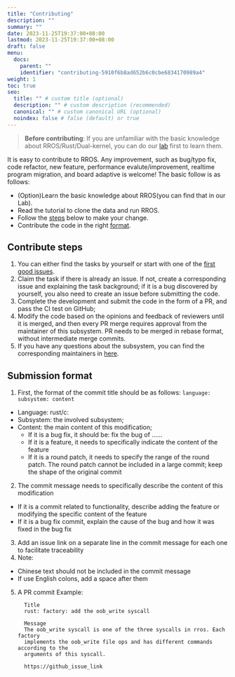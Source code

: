```yaml
---
title: "Contributing"
description: ""
summary: ""
date: 2023-11-25T19:37:00+08:00
lastmod: 2023-11-25T19:37:00+08:00
draft: false
menu:
  docs:
    parent: ""
    identifier: "contributing-5910f6b8ad652b6c0cbe6834170989a4"
weight: 1
toc: true
seo:
  title: "" # custom title (optional)
  description: "" # custom description (recommended)
  canonical: "" # custom canonical URL (optional)
  noindex: false # false (default) or true
---
```


> **Before contributing**:
> If you are unfamiliar with the basic knowledge about RROS/Rust/Dual-kernel, you can do our [lab](https://github.com/rust-real-time-os/os_lab) first to learn them.

It is easy to contribute to RROS. Any improvement, such as bug/typo fix, code refactor, new feature, performance evalute/improvement, realtime program migration, and board adaptive is welcome! The basic follow is as follows:
- (Option)Learn the basic knowledge about RROS(you can find that in our Lab).
- Read the tutorial to clone the data and run RROS.
- Follow the [steps](#contribute-steps) below to make your change.
- Contribute the code in the right [format](#submission-format).

## Contribute steps

1. You can either find the tasks by yourself or start with one of the [first good issues]().
2. Claim the task if there is already an issue. If not, create a corresponding issue and  explaining the task background; if it is a bug discovered by yourself, you also need to create an issue before submitting the code.
3. Complete the development and submit the code in the form of a PR, and pass the CI test on GitHub;
4. Modify the code based on the opinions and feedback of reviewers until it is merged, and then every PR merge requires approval from the maintainer of this subsystem.  PR needs to be merged in rebase format, without intermediate merge commits.
5. If you have any questions about the subsystem, you can find the corresponding maintainers in [here](https://rust-real-time-os.github.io/website/docs/contributing/maintainers).

## Submission format

1. First, the format of the commit title should be as follows: `language: subsystem: content`
  - Language: rust/c:
  - Subsystem: the involved subsystem;
  - Content: the main content of this modification;
    - If it is a bug fix, it should be: fix the bug of ......
    - If it is a feature, it needs to specifically indicate the content of the feature
    - If it is a round patch, it needs to specify the range of the round patch. The round patch cannot be included in a large commit; keep the shape of the original commit
2. The commit message needs to specifically describe the content of this modification
  - If it is a commit related to functionality, describe adding the feature or modifying the specific content of the feature
  - If it is a bug fix commit, explain the cause of the bug and how it was fixed in the bug fix
3. Add an issue link on a separate line in the commit message for each one to facilitate traceability
4.  Note:
  -  Chinese text should not be included in the commit message
  -  If use English colons, add a space after them
5.  A PR commit Example:
    ```
      Title
      rust: factory: add the oob_write syscall

      Message
      The oob_write syscall is one of the three syscalls in rros. Each factory 
      implements the oob_write file ops and has different commands according to the 
      arguments of this syscall.

      https://github_issue_link
    ```
